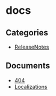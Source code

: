# docs

## Categories
- [ReleaseNotes](./ReleaseNotes/index.md)

## Documents
- [404](404.md)
- [Localizations](Localizations.md)